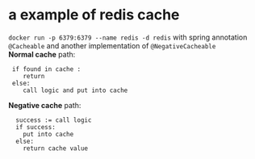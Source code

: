 # a example of redis cache
`docker run -p 6379:6379 --name redis -d redis`
with spring annotation `@Cacheable` and another implementation of `@NegativeCacheable`
<br>
**Normal cache** path:
```
 if found in cache :
    return 
 else:
    call logic and put into cache
```

**Negative cache** path:
```
  success := call logic
  if success:
    put into cache
  else:
    return cache value  
```